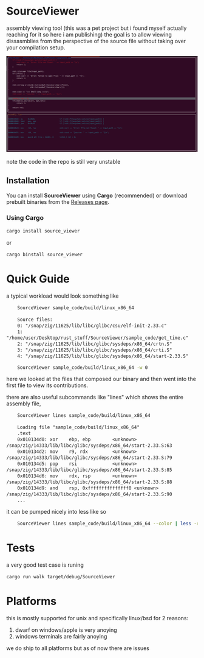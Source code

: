 # SourceViewer
assembly viewing tool (this was a pet project but i found myself actually reaching for it so here i am publishing)
the goal is to allow viewing dissasmblies from the perspective of the source file without taking over your compilation setup.


![example of walk](https://github.com/nevakrien/SourceViewer/raw/main/new_example_cpp.png)


note the code in the repo is still very unstable

## Installation

You can install **SourceViewer** using **Cargo** (recommended) or download prebuilt binaries from the [Releases page](https://github.com/nevakrien/SourceViewer/releases).

### Using Cargo
```bash
cargo install source_viewer
```
or

```bash
cargo binstall source_viewer
```


# Quick Guide
a typical workload would look something like 
```bash
	SourceViewer sample_code/build/linux_x86_64
```
```
	Source files:
	0: "/snap/zig/11625/lib/libc/glibc/csu/elf-init-2.33.c"
	1: "/home/user/Desktop/rust_stuff/SourceViewer/sample_code/get_time.c"
	2: "/snap/zig/11625/lib/libc/glibc/sysdeps/x86_64/crtn.S"
	3: "/snap/zig/11625/lib/libc/glibc/sysdeps/x86_64/crti.S"
	4: "/snap/zig/11625/lib/libc/glibc/sysdeps/x86_64/start-2.33.S"
```
```bash
	SourceViewer sample_code/build/linux_x86_64 -w 0
```
here we looked at the files that composed our binary and then went into the first file to view its contributions.


there are also useful subcommands like "lines" which shows the entire assembly file,
```bash
	SourceViewer lines sample_code/build/linux_x86_64
```
```
	Loading file "sample_code/build/linux_x86_64"
	.text
	0x010134d0: xor    ebp, ebp        <unknown> /snap/zig/14333/lib/libc/glibc/sysdeps/x86_64/start-2.33.S:63
	0x010134d2: mov    r9, rdx         <unknown> /snap/zig/14333/lib/libc/glibc/sysdeps/x86_64/start-2.33.S:79
	0x010134d5: pop    rsi             <unknown> /snap/zig/14333/lib/libc/glibc/sysdeps/x86_64/start-2.33.S:85
	0x010134d6: mov    rdx, rsp        <unknown> /snap/zig/14333/lib/libc/glibc/sysdeps/x86_64/start-2.33.S:88
	0x010134d9: and    rsp, 0xfffffffffffffff0 <unknown> /snap/zig/14333/lib/libc/glibc/sysdeps/x86_64/start-2.33.S:90
	...
```

it can be pumped nicely into less like so
```bash
	SourceViewer lines sample_code/build/linux_x86_64 --color | less -r
```


# Tests
a very good test case is runing 
```bash
cargo run walk target/debug/SourceViewer
```

# Platforms
this is mostly supported for unix and specifically linux/bsd for 2 reasons:
1. dwarf on windows/apple is very anoying
2. windows terminals are fairly anoying

we do ship to all platforms but as of now there are issues

